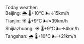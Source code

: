Today weather:  
Beijing: 🌦   🌡️+10°C 🌬️↓15km/h  
Tianjin: ☀️   🌡️+9°C 🌬️↘39km/h  
Shijiazhuang: ☀️   🌡️+9°C 🌬️→4km/h  
Tangshan: 🌧   🌡️+10°C 🌬️→21km/h  
